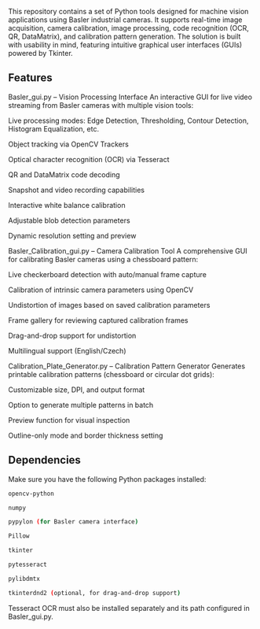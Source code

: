 This repository contains a set of Python tools designed for machine vision applications using Basler industrial cameras. It supports real-time image acquisition, camera calibration, image processing, code recognition (OCR, QR, DataMatrix), and calibration pattern generation. The solution is built with usability in mind, featuring intuitive graphical user interfaces (GUIs) powered by Tkinter.

## Features
Basler_gui.py – Vision Processing Interface
An interactive GUI for live video streaming from Basler cameras with multiple vision tools:

Live processing modes: Edge Detection, Thresholding, Contour Detection, Histogram Equalization, etc.

Object tracking via OpenCV Trackers

Optical character recognition (OCR) via Tesseract

QR and DataMatrix code decoding

Snapshot and video recording capabilities

Interactive white balance calibration

Adjustable blob detection parameters

Dynamic resolution setting and preview

Basler_Calibration_gui.py – Camera Calibration Tool
A comprehensive GUI for calibrating Basler cameras using a chessboard pattern:

Live checkerboard detection with auto/manual frame capture

Calibration of intrinsic camera parameters using OpenCV

Undistortion of images based on saved calibration parameters

Frame gallery for reviewing captured calibration frames

Drag-and-drop support for undistortion

Multilingual support (English/Czech)

Calibration_Plate_Generator.py – Calibration Pattern Generator
Generates printable calibration patterns (chessboard or circular dot grids):

Customizable size, DPI, and output format

Option to generate multiple patterns in batch

Preview function for visual inspection

Outline-only mode and border thickness setting

## Dependencies
Make sure you have the following Python packages installed:
```bash
opencv-python

numpy

pypylon (for Basler camera interface)

Pillow

tkinter

pytesseract

pylibdmtx

tkinterdnd2 (optional, for drag-and-drop support)
```

Tesseract OCR must also be installed separately and its path configured in Basler_gui.py.
